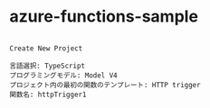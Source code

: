 # azure-functions-sample

```

Create New Project

言語選択: TypeScript
プログラミングモデル: Model V4
プロジェクト内の最初の関数のテンプレート: HTTP trigger
関数名: httpTrigger1

```